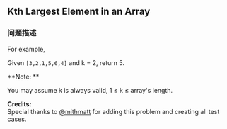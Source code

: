 ## Kth Largest Element in an Array  
### 问题描述
For example,<br>
Given `[3,2,1,5,6,4]` and k = 2, return 5.


**Note: **<br>
You may assume k is always valid, 1 &le; k &le; array's length.

**Credits:**<br />Special thanks to [@mithmatt](https://leetcode.com/discuss/user/mithmatt) for adding this problem and creating all test cases.
